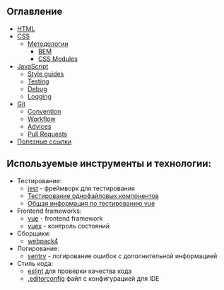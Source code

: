## Оглавление

- [HTML](./HTML/Readme.md)
- [CSS](./CSS/Readme.md)
  - [Методологии](./CSS/Methodology/Readme.md)
    - [BEM](./CSS/Methodology/BEM.md)
    - [CSS Modules](./CSS/Methodology/CSSModules.md)
- [JavaScript](./JavaScript/Readme.md)
  - [Style guides](./JavaScript/Styleguides/Readme.md)
  - [Testing](./JavaScript/Testing.md)
  - [Debug](./JavaScript/Debug.md)
  - [Logging](./Javascript/Logging.md)
- [Git](./Git/Readme.md)
  - [Convention](./Git/Convention.md)
  - [Workflow](./Git/Workflow.md)
  - [Advices](./Git/Advices.md)
  - [Pull Requests](./Git/PullRequests.md)
- [Полезные ссылки](./Common/UsefulLinks.md)

## Используемые инструменты и технологии:
- Тестирование:
  - [jest](https://jestjs.io/) - фреймворк для тестирования 
  - [Тестирование однофайловых компонентов](https://ru.vuejs.org/v2/guide/unit-testing.html)
  - [Общая информация по тестированию vue](https://vue-test-utils.vuejs.org/ru/)
- Frontend frameworks:
  - [vue](https://vuejs.org/) - frontend framework
  - [vuex](https://vuex.vuejs.org/ru/guide/) - контроль состояний
- Сборщики:
  - [webpack4](https://webpack.js.org/) 
- Логирование:
  - [sentry](https://sentry.io/) - логирование ошибок с дополнительной информацией
- Стиль кода:
  - [eslint](https://eslint.org/) для проверки качества кода
  - [.editorconfig](./JavaScript/Styleguides/.editorconfig) файл с конфигурацией для IDE
